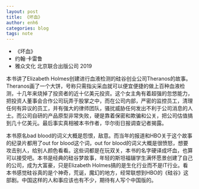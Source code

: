 ```yaml
---
layout: post
title: 《坏血》
author: enh6
categories: blog
tags: note
---
```


- 《坏血》
- 约翰·卡雷鲁
- 雅众文化 北京联合出版公司 2019

本书讲了Elizabeth Holmes创建进行血液检测的硅谷创业公司Theranos的故事。Theranos画了一个大饼，号称只需指尖采血就可以便宜便捷的做上百种血液检测，十几年来烧掉了投资者的近十亿美元投资。这个女主角有着超强的忽悠能力，把投资人董事会合作公司玩弄于股掌之中，而在公司内部，严密的监控员工，清理任何有异议的员工，并有强大的律师团队，骚扰威胁任何发出不利于公司消息的人士。而公司自研的产品原型非常失败，硬是靠着保密和欺骗和公关，把公司估值搞到几十亿美元。最后事实真相被本书作者，华尔街日报调查记者揭露。

本书原名bad blood的词义大概是怨恨，敌意。而当年的报道和HBO关于这个故事的纪录片都用了out for blood这个词，out for blood的词义大概是很愤怒，想要攻击别人，给别人颜色看看。这些词都是在玩双关，本书的名字硬译成坏血，也算可以接受吧。本书是经典的硅谷梦故事，年轻的斯坦福辍学生满怀愿景创建了自己的公司，成为大富豪，只是Elizabeth Holmes搞的是生化行业而不是IT行业。看本书感觉硅谷真的是个神奇，荒诞，魔幻的地方，经常联想到HBO的《硅谷》这部剧。中国这样的人和事应该也有不少，期待有人写个中国版的。
